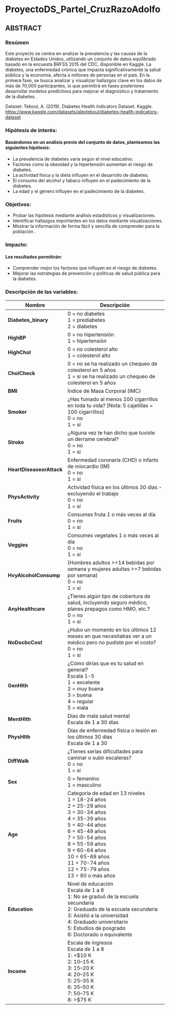 # ProyectoDS_ParteI_CruzRazoAdolfo
## ABSTRACT

### Resúmen

Este proyecto se centra en analizar la prevalencia y las causas de la diabetes en Estados Unidos, utilizando un conjunto de datos equilibrado basado en la encuesta BRFSS 2015 del CDC, disponible en Kaggle. La diabetes, una enfermedad crónica que impacta significativamente la salud pública y la economía, afecta a millones de personas en el país. En la primera fase, se busca analizar y visualizar hallazgos clave en los datos de más de 70,000 participantes, lo que permitirá en fases posteriores desarrollar modelos predictivos para mejorar el diagnóstico y tratamiento de la diabetes.

Dataset:
    Teboul, A. (2019). Diabetes Health Indicators Dataset. Kaggle. https://www.kaggle.com/datasets/alexteboul/diabetes-health-indicators-dataset



### Hipótesis de interés:
#### Basándonos en un análisis previo del conjunto de datos, planteamos las siguientes hipótesis:
- La prevalencia de diabetes varía según el nivel educativo.
- Factores como la obesidad y la hipertensión aumentan el riesgo de diabetes.
- La actividad física y la dieta influyen en el desarrollo de diabetes.
- El consumo del alcohol y tabaco influyen en el padecimiento de la diabetes.
- La edad y el género influyen en el padecimiento de la diabetes.

### Objetivos:
- Probar las hipótesis mediante análisis estadísticos y visualizaciones.
- Identificar hallazgos importantes en los datos mediante visualizaciones.
- Mostrar la información de forma fácil y sencilla de comprender para la población  .

### Impacto:
#### Los resultados permitirán:
- Comprender mejor los factores que influyen en el riesgo de diabetes.
- Mejorar las estrategias de prevención y políticas de salud pública para la diabetes.



### Descripción de las variables:

| **Nombre**               | **Descripción**                                                                                                                                          |
|--------------------------|----------------------------------------------------------------------------------------------------------------------------------------------------------|
| **Diabetes_binary**       | 0 = no diabetes<br>1 = prediabetes<br>2 = diabetes                                                                                                      |
| **HighBP**                | 0 = no hipertensión<br>1 = hipertensión                                                                                                                 |
| **HighChol**              | 0 = no colesterol alto<br>1 = colesterol alto                                                                                                           |
| **CholCheck**             | 0 = no se ha realizado un chequeo de colesterol en 5 años<br>1 = sí se ha realizado un chequeo de colesterol en 5 años                                  |
| **BMI**                   | Índice de Masa Corporal (IMC)                                                                                                                            |
| **Smoker**                | ¿Has fumado al menos 100 cigarrillos en toda tu vida? [Nota: 5 cajetillas = 100 cigarrillos]<br>0 = no<br>1 = sí                                        |
| **Stroke**                | ¿Alguna vez te han dicho que tuviste un derrame cerebral?<br>0 = no<br>1 = sí                                                                            |
| **HeartDiseaseorAttack**  | Enfermedad coronaria (CHD) o infarto de miocardio (IM)<br>0 = no<br>1 = sí                                                                              |
| **PhysActivity**          | Actividad física en los últimos 30 días - excluyendo el trabajo<br>0 = no<br>1 = sí                                                                      |
| **Fruits**                | Consumes fruta 1 o más veces al día<br>0 = no<br>1 = sí                                                                                                  |
| **Veggies**               | Consumes vegetales 1 o más veces al día<br>0 = no<br>1 = sí                                                                                              |
| **HvyAlcoholConsump**     | (Hombres adultos >=14 bebidas por semana y mujeres adultas >=7 bebidas por semana)<br>0 = no<br>1 = sí                                                  |
| **AnyHealthcare**         | ¿Tienes algún tipo de cobertura de salud, incluyendo seguro médico, planes prepagos como HMO, etc.?<br>0 = no<br>1 = sí                                |
| **NoDocbcCost**           | ¿Hubo un momento en los últimos 12 meses en que necesitabas ver a un médico pero no pudiste por el costo?<br>0 = no<br>1 = sí                           |
| **GenHlth**               | ¿Cómo dirías que es tu salud en general?<br>Escala 1-5<br>1 = excelente<br>2 = muy buena<br>3 = buena<br>4 = regular<br>5 = mala                       |
| **MentHlth**              | Días de mala salud mental<br>Escala de 1 a 30 días                                                                                                       |
| **PhysHlth**              | Días de enfermedad física o lesión en los últimos 30 días<br>Escala de 1 a 30                                                                            |
| **DiffWalk**              | ¿Tienes serias dificultades para caminar o subir escaleras?<br>0 = no<br>1 = sí                                                                         |
| **Sex**                   | 0 = femenino<br>1 = masculino                                                                                                                            |
| **Age**                   | Categoría de edad en 13 niveles<br>1 = 18-24 años<br>2 = 25-29 años<br>3 = 30-34 años<br>4 = 35-39 años<br>5 = 40-44 años<br>6 = 45-49 años<br>7 = 50-54 años<br>8 = 55-59 años<br>9 = 60-64 años<br>10 = 65-69 años<br>11 = 70-74 años<br>12 = 75-79 años<br>13 = 80 o más años |                                                        |
| **Education**             | Nivel de educación<br>Escala de 1 a 6<br>1: No se graduó de la escuela secundaria<br>2: Graduado de la escuela secundaria<br>3: Asistió a la universidad<br>4: Graduado universitario<br>5: Estudios de posgrado<br>6: Doctorado o equivalente |
| **Income**                | Escala de ingresos<br>Escala de 1 a 8<br>1: <$10 K<br>2: $10–$15 K<br>3: $15–$20 K<br>4: $20–$25 K<br>5: $25–$35 K<br>6: $35–$50 K<br>7: $50–$75 K<br>8: >$75 K |

